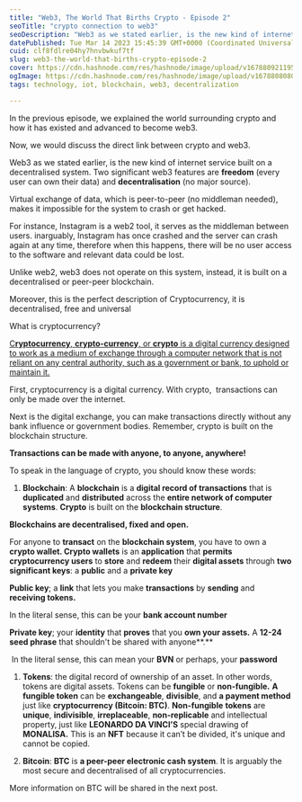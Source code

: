 ```yaml
---
title: "Web3, The World That Births Crypto - Episode 2"
seoTitle: "crypto connection to web3"
seoDescription: "Web3 as we stated earlier, is the new kind of internet service built on a decentralised system. Two major features of web3 is freedom (every user can own th"
datePublished: Tue Mar 14 2023 15:45:39 GMT+0000 (Coordinated Universal Time)
cuid: clf8fdlre04hy7hnvbwkuf7tf
slug: web3-the-world-that-births-crypto-episode-2
cover: https://cdn.hashnode.com/res/hashnode/image/upload/v1678809211959/a7ef9874-f253-4235-a208-4e9d0d229668.png
ogImage: https://cdn.hashnode.com/res/hashnode/image/upload/v1678808080216/c1afac87-daac-480e-bb22-bc4d2caeb05d.png
tags: technology, iot, blockchain, web3, decentralization

---
```


  
In the previous episode, we explained the world surrounding crypto and how it has existed and advanced to become web3.

Now, we would discuss the direct link between crypto and web3.

Web3 as we stated earlier, is the new kind of internet service built on a decentralised system. Two significant web3 features are **freedom** (every user can own their data) and **decentralisation** (no major source).

Virtual exchange of data, which is peer-to-peer (no middleman needed), makes it impossible for the system to crash or get hacked.

For instance, Instagram is a web2 tool, it serves as the middleman between users. inarguably, Instagram has once crashed and the server can crash again at any time, therefore when this happens, there will be no user access to the software and relevant data could be lost.

Unlike web2, web3 does not operate on this system, instead, it is built on a decentralised or peer-peer blockchain. 

Moreover, this is the perfect description of Cryptocurrency, it is decentralised, free and universal

What is cryptocurrency?

[C**ryptocurrency**, **crypto-currency**, or **crypto** is a digital currency designed to work as a medium of exchange through a computer network that is not reliant on any central authority, such as a government or bank, to uphold or maintain it.](https://en.wikipedia.org/wiki/Cryptocurrency)

First, cryptocurrency is a digital currency. With crypto,  transactions can only be made over the internet.

Next is the digital exchange, you can make transactions directly without any bank influence or government bodies. Remember, crypto is built on the blockchain structure.

**Transactions can be made with anyone, to anyone, anywhere!**

To speak in the language of crypto, you should know these words:

1. **Blockchain**: A **blockchain** is a **digital record of transactions** that is **duplicated** and **distributed** across the **entire network of computer systems**. **Crypto** is built on the **blockchain structure**.
    

**Blockchains are decentralised, fixed and open.** 

For anyone to **transact** on the **blockchain system**, you have to own a **crypto wallet. Crypto wallets** is an **application** that **permits cryptocurrency users** to **store** and **redeem** their **digital assets** through **two significant keys**: a **public** and a **private key**

**Public key**; a **link** that lets you make **transactions** by **sending** and **receiving tokens.**

In the literal sense, this can be your **bank account number**

**Private key**; your **identity** that **proves** that you **own your assets.** A **12-24 seed phrase** that shouldn't be shared with anyone**.**

 In the literal sense, this can mean your **BVN** or perhaps, your **password**

1. **Tokens**: the digital record of ownership of an asset. In other words, tokens are digital assets. Tokens can be **fungible** or **non-fungible.** **A fungible token** can be **exchangeable**, **divisible**, and **a payment method** just like **cryptocurrency (Bitcoin: BTC)**. **Non-fungible** **tokens** are **unique**, **indivisible**, **irreplaceable**, **non-replicable** and intellectual property, just like **LEONARDO DA VINCI’S** special drawing of **MONALISA.** This is an **NFT** because it can’t be divided, it's unique and cannot be copied.
    
2. **Bitcoin**: **BTC** is **a peer-peer electronic cash system**. It is arguably the most secure and decentralised of all cryptocurrencies.
    

More information on BTC will be shared in the next post.